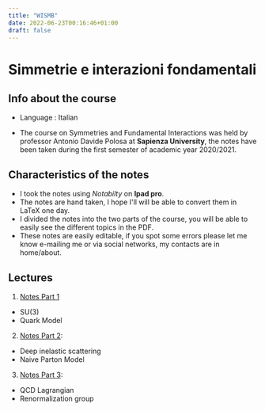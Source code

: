 ```yaml
---
title: "WISMB"
date: 2022-06-23T00:16:46+01:00
draft: false
---
```



# Simmetrie e interazioni fondamentali

## Info about the course

* Language : Italian

* The course on Symmetries and Fundamental Interactions was held by professor Antonio Davide Polosa at **Sapienza University**, the notes have been taken during the first semester of academic year 2020/2021.

## Characteristics of the notes

- I took the notes using _Notabilty_ on **Ipad pro**.
- The notes are hand taken, I hope I'll will be able to convert them in LaTeX one day.
- I divided the notes into the two parts of the course, you will be able to easily see the different topics in the PDF.
- These notes are easily editable, if you spot some errors please let me know e-mailing me or via social networks, my contacts are in home/about.


## Lectures

1. [Notes Part 1](https://drive.google.com/file/d/1nx6F1bqSXTMP9R330ALh923gBGO6e9kf/view?usp=sharing)
  - SU(3)
  - Quark Model

2. [Notes Part 2](https://drive.google.com/file/d/13WBmEytQrpXF96BI9NnPTQqCkO37llad/view?usp=sharing):
  - Deep inelastic scattering
  - Naive Parton Model

3. [Notes Part 3](https://drive.google.com/file/d/1YHdTabFT7hv3ox73rqUcdnTge0TY4FKR/view?usp=sharing):
  - QCD Lagrangian
  - Renormalization group
